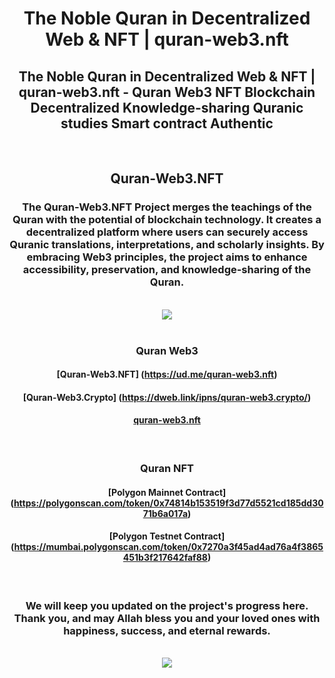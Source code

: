 <h1 align="center">The Noble Quran in Decentralized Web & NFT | quran-web3.nft</h1>
<h2 align="center">The Noble Quran in Decentralized Web & NFT | quran-web3.nft - Quran Web3 NFT Blockchain Decentralized Knowledge-sharing Quranic studies Smart contract Authentic</h2>
<br />
<h2 align="center">Quran-Web3.NFT</h2>
<h3 align="center">The Quran-Web3.NFT Project merges the teachings of the Quran with the potential of blockchain technology. It creates a decentralized platform where users can securely access Quranic translations, interpretations, and scholarly insights. By embracing Web3 principles, the project aims to enhance accessibility, preservation, and knowledge-sharing of the Quran.</h3>
<br />
<div align="center" dir="auto">
<img src="https://github.com/quran-web3/quran-web3/assets/136342539/d2bda0ec-9e95-4188-aa61-c1c3262e2aa1" />
</div>
<br />
<h3 align="center">Quran Web3</h3>
<h4 align="center">[Quran-Web3.NFT] (<a href="https://ud.me/quran-web3.nft" rel="nofollow">https://ud.me/quran-web3.nft</a>)</h4>
<h4 align="center">[Quran-Web3.Crypto] (<a href="https://dweb.link/ipns/quran-web3.crypto/" rel="nofollow">https://dweb.link/ipns/quran-web3.crypto/</a>)</h4>
<h4 align="center"><a href="https://bafybeietysyq2gokj3wupn2pgkn6tvotqh4fvqotxgcrm2r7wpdcugsv4m.ipfs.dweb.link/" rel="nofollow">quran-web3.nft</a></h4>
<br />
<h3 align="center">Quran NFT</h3>
<h4 align="center">[Polygon Mainnet Contract] (<a href="https://polygonscan.com/token/0x74814b153519f3d77d5521cd185dd3071b6a017a" rel="nofollow">https://polygonscan.com/token/0x74814b153519f3d77d5521cd185dd3071b6a017a</a>)</h4>
<h4 align="center">[Polygon Testnet Contract] (<a href="https://mumbai.polygonscan.com/token/0x7270a3f45ad4ad76a4f3865451b3f217642faf88" rel="nofollow">https://mumbai.polygonscan.com/token/0x7270a3f45ad4ad76a4f3865451b3f217642faf88</a>)</h4>
<br />
<h3 align="center">We will keep you updated on the project's progress here. Thank you, and may Allah bless you and your loved ones with happiness, success, and eternal rewards.</h3>
<br />
<div align="center" dir="auto">
<img src="https://github.com/quran-web3/quran-web3/assets/136342539/ae998b74-5454-4607-aaa9-e175f2a17cb4" />
</div> 
